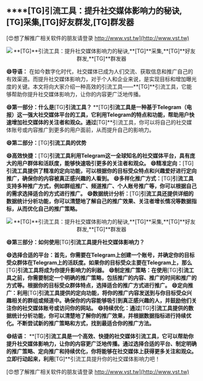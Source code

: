 ## ****[TG]**引流工具：提升社交媒体影响力的秘诀,**[TG]**采集,**[TG]**好友群发,**[TG]**群发器**

[😍想了解推广相关软件的朋友请登录 http://www.vst.tw](http://www.vst.tw)

 <center><img src="https://vst.tw/MP4/tuiguang/png/4.png" alt="**[TG]**引流工具：提升社交媒体影响力的秘诀,**[TG]**采集,**[TG]**好友群发,**[TG]**群发器"></center>

**😄导语：**
在如今数字化时代，社交媒体已成为人们交流、获取信息和推广自己的有效渠道。而提升社交媒体影响力，对于个人和企业来说，是实现目标和增加曝光度的关键。本文将向大家介绍一种高效的引流工具——**[TG]**引流工具，它能够帮助你提升社交媒体影响力，让你的内容更广泛地传播。

**😄第一部分：什么是**[TG]**引流工具？**
**[TG]**引流工具是一种基于Telegram（电报）这一强大社交媒体平台的工具，它利用Telegram的特点和功能，帮助用户快速增加社交媒体的关注者和观众。通过**[TG]**引流工具，你可以将自己的社交媒体账号或内容推广到更多的用户面前，从而提升自己的影响力。

**😄第二部分：**[TG]**引流工具的优势**

**😄高效快捷：**[TG]**引流工具利用Telegram这一全球知名的社交媒体平台，具有庞大的用户群体和活跃度，能够快速吸引更多的关注者和观众。**
**😄精准定向：**[TG]**引流工具提供了精准的定向功能，可以根据你的目标受众特点和兴趣爱好进行定向推广，确保你的内容被真正感兴趣的人看到。**
**😄多样化推广方式：**[TG]**引流工具支持多种推广方式，例如群组推广、频道推广、个人账号推广等，你可以根据自己的需求选择适合的方式进行推广。**
**😄数据统计分析：**[TG]**引流工具还提供详细的数据统计分析功能，你可以清楚地了解自己的推广效果、关注者增长情况等数据指标，从而优化自己的推广策略。**

 <center><img src="https://vst.tw/MP4/tuiguang/png/6.png" alt="**[TG]**引流工具：提升社交媒体影响力的秘诀,**[TG]**采集,**[TG]**好友群发,**[TG]**群发器"></center>

**😄第三部分：如何使用**[TG]**引流工具提升社交媒体影响力？**

**😄选择合适的平台：首先，你需要在Telegram上创建一个账号，并确定你的目标受众群体在Telegram上的活跃度。如果你的目标受众主要在Telegram上，那么**[TG]**引流工具将成为你提升影响力的利器。**
**😄制定推广策略：在使用**[TG]**引流工具之前，你需要制定一个明确的推广策略，包括推广的内容、推广的时间和推广的方式等。根据你的目标受众群体特点，选择适合的推广方式进行推广。**
**😄定向推广：利用**[TG]**引流工具提供的定向功能，将你的推广内容发送到与你目标受众兴趣相关的群组或频道中。确保你的内容能够吸引到真正感兴趣的人，并鼓励他们关注你的社交媒体账号或访问你的网站。**
**😄持续优化：通过**[TG]**引流工具提供的数据统计分析功能，你可以清楚地了解你的推广效果，并根据数据指标进行持续优化。不断尝试新的推广策略和方式，找到最适合你的推广方法。**

**😄结语：**
**[TG]**引流工具是一个高效、快捷的社交媒体引流工具，它可以帮助你提升社交媒体影响力，让你的内容更广泛地传播。通过选择合适的平台、制定明确的推广策略、定向推广和持续优化，你将能够在社交媒体上获得更多关注和观众。立即行动起来，利用**[TG]**引流工具提升你的社交媒体影响力吧！

[😍想了解推广相关软件的朋友请登录 http://www.vst.tw](http://www.vst.tw)



